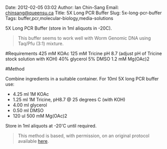 Date: 2012-02-05 03:02
Author: Ian Chin-Sang
Email: chinsang@queensu.ca
Title: 5X Long PCR Buffer
Slug: 5x-long-pcr-buffer
Tags: buffer,pcr,molecular-biology,media-solutions

5X Long PCR Buffer (store in 1ml aliquots in -20C).




>This buffer seems to work well with Worm Genomic DNA using Taq/Pfu (3:1) mixture.


#Requirements
425 mM KOAc
125 mM Tricine pH 8.7 (adjust pH of Tricine stock solution with KOH)
40% glycerol
5% DMSO
1.2 mM Mg(OAc)2

#Method

Combine ingredients in a suitable container. For 10ml 5X long PCR buffer use:

* 4.25 ml 1M KOAc
* 1.25 ml 1M Tricine, pH8.7 @ 25 degrees C (with KOH)
* 4.00 ml glycerol
* 0.50 ml DMSO
* 120 ul 500 mM Mg(OAc)2




Store in 1ml aliquots at -20'C until required.







>This method is based, with permission, on an original protocol available [here](http://arep.med.harvard.edu/labgc/estep/longPCR_protocol.html).

